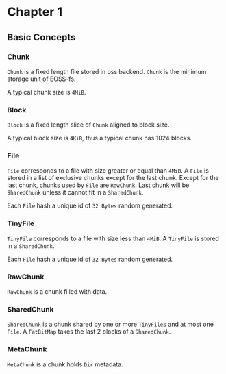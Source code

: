 # Chapter 1

## Basic Concepts

### Chunk

`Chunk` is a fixed length file stored in oss backend. 
`Chunk` is the minimum storage unit of EOSS-fs.

A typical chunk size is `4MiB`.

### Block

`Block` is a fixed length slice of `Chunk` aligned to block size.

A typical block size is `4KiB`, thus a typical chunk has 1024 blocks.

### File

`File` corresponds to a file with size greater or equal than `4MiB`.
A `File` is stored in a list of exclusive chunks except for the last chunk.
Except for the last chunk, chunks used by `File` are `RawChunk`.
Last chunk will be `SharedChunk` unless it cannot fit in a `SharedChunk`.

Each `File` hash a unique id of `32 Bytes` random generated.

### TinyFile

`TinyFile` corresponds to a file with size less than `4MiB`.
A `TinyFile` is stored in a `SharedChunk`.

Each `File` hash a unique id of `32 Bytes` random generated.

### RawChunk

`RawChunk` is a chunk filled with data.

### SharedChunk

`SharedChunk` is a chunk shared by one or more `TinyFile`s and
at most one `File`.
A `FatBitMap` takes the last 2 blocks of a `SharedChunk`.

### MetaChunk

`MetaChunk` is a chunk holds `Dir` metadata.